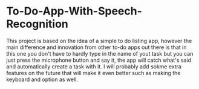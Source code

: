 # To-Do-App-With-Speech-Recognition
This project is based on the idea of a simple to do listing app, however the main difference and innovation from other to-do apps out there is that in this one you don't have to hardly type in the name of yout task but you can just press the microphone button and say it, the app will catch what's said and automatically create a task with it. I will probably add sokme extra features on the future that will make it even better such as making the keyboard and option as well.
